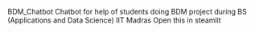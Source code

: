 BDM_Chatbot
Chatbot for help of students doing BDM project during BS (Applications and Data Science) IIT Madras
Open this in steamlit
